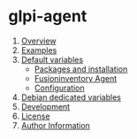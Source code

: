 glpi-agent
==========

1. [Overview](#overview)
1. [Examples](#examples)
1. [Default variables](#default-variables)
     * [Packages and installation](#packages-and-installation)
     * [Fusioninventory Agent](#fusioninventory-agent)
     * [Configuration](#configuration)
1. [Debian dedicated variables](#debian-dedicated-variables)
1. [Development](#development)
1. [License](#license)
1. [Author Information](#author-information)

